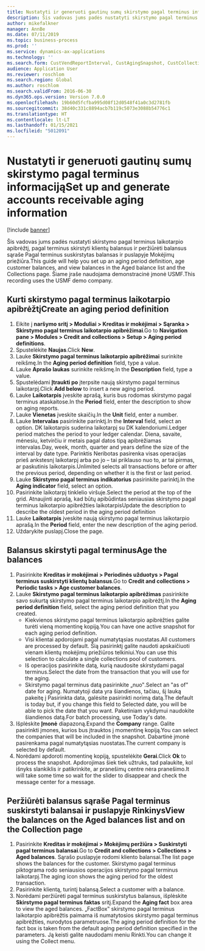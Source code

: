 ```yaml
---
title: Nustatyti ir generuoti gautinų sumų skirstymo pagal terminus informaciją
description: Šis vadovas jums padės nustatyti skirstymo pagal terminus laikotarpio apibrėžtį, pagal terminus skirstyti klientų balansus ir peržiūrėti balansus sąraše Pagal terminus suskirstytas balansas ir puslapyje Mokėjimų priežiūra.
author: mikefalkner
manager: AnnBe
ms.date: 07/11/2019
ms.topic: business-process
ms.prod: ''
ms.service: dynamics-ax-applications
ms.technology: ''
ms.search.form: CustVendReportInterval, CustAgingSnapshot, CustCollectionsPoolsListPage, CustCollections
audience: Application User
ms.reviewer: roschlom
ms.search.region: Global
ms.author: roschlom
ms.search.validFrom: 2016-06-30
ms.dyn365.ops.version: Version 7.0.0
ms.openlocfilehash: 19b60d5fcfba995d08f12d0548f41a0c3d2781fb
ms.sourcegitcommit: 38d40c331c8894acb7b119c5073e3088b54776c1
ms.translationtype: HT
ms.contentlocale: lt-LT
ms.lasthandoff: 01/15/2021
ms.locfileid: "5012091"
---
```

# <a name="set-up-and-generate-accounts-receivable-aging-information"></a><span data-ttu-id="fbc3c-103">Nustatyti ir generuoti gautinų sumų skirstymo pagal terminus informaciją</span><span class="sxs-lookup"><span data-stu-id="fbc3c-103">Set up and generate accounts receivable aging information</span></span>

[!include [banner](../../includes/banner.md)]

<span data-ttu-id="fbc3c-104">Šis vadovas jums padės nustatyti skirstymo pagal terminus laikotarpio apibrėžtį, pagal terminus skirstyti klientų balansus ir peržiūrėti balansus sąraše Pagal terminus suskirstytas balansas ir puslapyje Mokėjimų priežiūra.</span><span class="sxs-lookup"><span data-stu-id="fbc3c-104">This guide will help you set up an aging period definition, age customer balances, and view balances in the Aged balance list and the Collections page.</span></span> <span data-ttu-id="fbc3c-105">Šiame įraše naudojama demonstracinė įmonė USMF.</span><span class="sxs-lookup"><span data-stu-id="fbc3c-105">This recording uses the USMF demo company.</span></span>


## <a name="create-an-aging-period-definition"></a><span data-ttu-id="fbc3c-106">Kurti skirstymo pagal terminus laikotarpio apibrėžtį</span><span class="sxs-lookup"><span data-stu-id="fbc3c-106">Create an aging period definition</span></span>
1. <span data-ttu-id="fbc3c-107">Eikite į **naršymo sritį > Moduliai > Kreditas ir mokėjimai > Sąranka > Skirstymo pagal terminus laikotarpio apibrėžimai**.</span><span class="sxs-lookup"><span data-stu-id="fbc3c-107">Go to **Navigation pane > Modules > Credit and collections > Setup > Aging period definitions**.</span></span>
2. <span data-ttu-id="fbc3c-108">Spustelėkite **Naujas**.</span><span class="sxs-lookup"><span data-stu-id="fbc3c-108">Click **New**.</span></span>
3. <span data-ttu-id="fbc3c-109">Lauke **Skirstymo pagal terminus laikotarpio apibrėžimai** surinkite reikšmę.</span><span class="sxs-lookup"><span data-stu-id="fbc3c-109">In the **Aging period definition** field, type a value.</span></span>
4. <span data-ttu-id="fbc3c-110">Lauke **Aprašo laukas** surinkite reikšmę.</span><span class="sxs-lookup"><span data-stu-id="fbc3c-110">In the **Description** field, type a value.</span></span>
5. <span data-ttu-id="fbc3c-111">Spustelėdami **Įtraukti po** įterpsite naują skirstymo pagal terminus laikotarpį.</span><span class="sxs-lookup"><span data-stu-id="fbc3c-111">Click **Add below** to insert a new aging period.</span></span>
6. <span data-ttu-id="fbc3c-112">Lauke **Laikotarpis** įveskite aprašą, kuris bus rodomas skirstymo pagal terminus ataskaitose.</span><span class="sxs-lookup"><span data-stu-id="fbc3c-112">In the **Period** field, enter the description to show on aging reports.</span></span>
7. <span data-ttu-id="fbc3c-113">Lauke **Vienetas** įveskite skaičių.</span><span class="sxs-lookup"><span data-stu-id="fbc3c-113">In the **Unit** field, enter a number.</span></span>
8. <span data-ttu-id="fbc3c-114">Lauke **Intervalas** pasirinkite parinktį.</span><span class="sxs-lookup"><span data-stu-id="fbc3c-114">In the **Interval** field, select an option.</span></span> <span data-ttu-id="fbc3c-115">DK laikotarpis suderina laikotarpį su DK kalendoriumi.</span><span class="sxs-lookup"><span data-stu-id="fbc3c-115">Ledger period matches the period to your ledger calendar.</span></span> <span data-ttu-id="fbc3c-116">Diena, savaite, mėnesiu, ketvirčiu ir metais pagal datos tipą apibrėžiamas intervalas.</span><span class="sxs-lookup"><span data-stu-id="fbc3c-116">Day, week, month, quarter and years define the size of the interval by date type.</span></span> <span data-ttu-id="fbc3c-117">Parinktis Neribotas pasirenka visas operacijas prieš ankstesnį laikotarpį arba po jo – tai priklauso nuo to, ar tai pirmas, ar paskutinis laikotarpis.</span><span class="sxs-lookup"><span data-stu-id="fbc3c-117">Unlimited selects all transactions before or after the previous period, depending on whether it is the first or last period.</span></span>  
9. <span data-ttu-id="fbc3c-118">Lauke **Skirstymo pagal terminus indikatorius** pasirinkite parinktį.</span><span class="sxs-lookup"><span data-stu-id="fbc3c-118">In the **Aging indicator** field, select an option.</span></span>
10. <span data-ttu-id="fbc3c-119">Pasirinkite laikotarpį tinklelio viršuje.</span><span class="sxs-lookup"><span data-stu-id="fbc3c-119">Select the period at the top of the grid.</span></span> <span data-ttu-id="fbc3c-120">Atnaujinti aprašą, kad būtų apibūdintas seniausias skirstymo pagal terminus laikotarpio apibrėžties laikotarpis</span><span class="sxs-lookup"><span data-stu-id="fbc3c-120">Update the description to describe the oldest period in the aging period definition</span></span>
11. <span data-ttu-id="fbc3c-121">Lauke **Laikotarpis** įveskite naują skirstymo pagal terminus laikotarpio aprašą.</span><span class="sxs-lookup"><span data-stu-id="fbc3c-121">In the **Period** field, enter the new description of the aging period.</span></span>
12. <span data-ttu-id="fbc3c-122">Uždarykite puslapį.</span><span class="sxs-lookup"><span data-stu-id="fbc3c-122">Close the page.</span></span>

## <a name="age-the-balances"></a><span data-ttu-id="fbc3c-123">Balansus skirstyti pagal terminus</span><span class="sxs-lookup"><span data-stu-id="fbc3c-123">Age the balances</span></span>
1. <span data-ttu-id="fbc3c-124">Pasirinkite **Kreditas ir mokėjimai > Periodinės užduotys > Pagal terminus suskirstyti klientų balansus**.</span><span class="sxs-lookup"><span data-stu-id="fbc3c-124">Go to **Credit and collections > Periodic tasks > Age customer balances**.</span></span>
2. <span data-ttu-id="fbc3c-125">Lauke **Skirstymo pagal terminus laikotarpio apibrėžimas** pasirinkite savo sukurtą skirstymo pagal terminus laikotarpio apibrėžtį.</span><span class="sxs-lookup"><span data-stu-id="fbc3c-125">In the **Aging period definition** field, select the aging period definition that you created.</span></span>
    + <span data-ttu-id="fbc3c-126">Kiekvienos skirstymo pagal terminus laikotarpio apibrėžties galite turėti vieną momentinę kopiją.</span><span class="sxs-lookup"><span data-stu-id="fbc3c-126">You can have one active snapshot for each aging period definition.</span></span>  
    + <span data-ttu-id="fbc3c-127">Visi klientai apdorojami pagal numatytąsias nuostatas.</span><span class="sxs-lookup"><span data-stu-id="fbc3c-127">All customers are processed by default.</span></span> <span data-ttu-id="fbc3c-128">Šią pasirinktį galite naudoti apskaičiuoti vienam klientų mokėjimų priežiūros telkiniui.</span><span class="sxs-lookup"><span data-stu-id="fbc3c-128">You can use this selection to calculate a single collections pool of customers.</span></span>  
    + <span data-ttu-id="fbc3c-129">Iš operacijos pasirinkite datą, kurią naudosite skirstydami pagal terminus.</span><span class="sxs-lookup"><span data-stu-id="fbc3c-129">Select the date from the transaction that you will use for the aging.</span></span>  
    + <span data-ttu-id="fbc3c-130">Skirstymo pagal terminus datą pasirinkite „nuo‟.</span><span class="sxs-lookup"><span data-stu-id="fbc3c-130">Select an "as of" date for aging.</span></span> <span data-ttu-id="fbc3c-131">Numatytoji data yra šiandienos, tačiau, šį lauką pakeitę į Pasirinkta data, galėsite pasirinkti norimą datą.</span><span class="sxs-lookup"><span data-stu-id="fbc3c-131">The default is today but, if you change this field to Selected date, you will be able to pick the date that you want.</span></span> <span data-ttu-id="fbc3c-132">Paketiniam vykdymui naudokite šiandienos datą.</span><span class="sxs-lookup"><span data-stu-id="fbc3c-132">For batch processing, use Today's date.</span></span>  
3. <span data-ttu-id="fbc3c-133">Išplėskite **Įmonė** diapazoną.</span><span class="sxs-lookup"><span data-stu-id="fbc3c-133">Expand the **Company** range.</span></span> <span data-ttu-id="fbc3c-134">Galite pasirinkti įmones, kurios bus įtrauktos į momentinę kopiją.</span><span class="sxs-lookup"><span data-stu-id="fbc3c-134">You can select the companies that will be included in the snapshot.</span></span> <span data-ttu-id="fbc3c-135">Dabartinė įmonė pasirenkama pagal numatytąsias nuostatas.</span><span class="sxs-lookup"><span data-stu-id="fbc3c-135">The current company is selected by default.</span></span>
4. <span data-ttu-id="fbc3c-136">Norėdami apdoroti momentinę kopiją, spustelėkite **Gerai**.</span><span class="sxs-lookup"><span data-stu-id="fbc3c-136">Click **Ok** to process the snapshot.</span></span> <span data-ttu-id="fbc3c-137">Apdorojimas šiek tiek užtruks, tad palaukite, kol išnyks slankiklis ir patikrinkite, ar pranešimų centre nėra pranešimo.</span><span class="sxs-lookup"><span data-stu-id="fbc3c-137">It will take some time so wait for the slider to disappear and check the message center for a message.</span></span>

## <a name="view-the-balances-on-the-aged-balances-list-and-on-the-collection-page"></a><span data-ttu-id="fbc3c-138">Peržiūrėti balansus sąraše Pagal terminus suskirstyti balansai ir puslapyje Rinkinys</span><span class="sxs-lookup"><span data-stu-id="fbc3c-138">View the balances on the Aged balances list and on the Collection page</span></span>
1. <span data-ttu-id="fbc3c-139">Pasirinkite **Kreditas ir mokėjimai > Mokėjimų peržiūra > Suskirstyti pagal terminus balansai**.</span><span class="sxs-lookup"><span data-stu-id="fbc3c-139">Go to **Credit and collections > Collections > Aged balances**.</span></span> <span data-ttu-id="fbc3c-140">Sąrašo puslapyje rodomi kliento balansai.</span><span class="sxs-lookup"><span data-stu-id="fbc3c-140">The list page shows the balances for the customer.</span></span> <span data-ttu-id="fbc3c-141">Skirstymo pagal terminus piktograma rodo seniausios operacijos skirstymo pagal terminus laikotarpį.</span><span class="sxs-lookup"><span data-stu-id="fbc3c-141">The aging icon shows the aging period for the oldest transaction.</span></span>  
2. <span data-ttu-id="fbc3c-142">Pasirinkite klientą, turintį balansą.</span><span class="sxs-lookup"><span data-stu-id="fbc3c-142">Select a customer with a balance.</span></span>
3. <span data-ttu-id="fbc3c-143">Norėdami peržiūrėti pagal terminus suskirstytus balansus, išplėskite **Skirstymo pagal terminus faktas** sritį.</span><span class="sxs-lookup"><span data-stu-id="fbc3c-143">Expand the **Aging fact** box area to view the aged balances.</span></span> <span data-ttu-id="fbc3c-144">„FactBox‟ skirstymo pagal terminus laikotarpio apibrėžtis paimama iš numatytosios skirstymo pagal terminus apibrėžties, nurodytos parametruose.</span><span class="sxs-lookup"><span data-stu-id="fbc3c-144">The aging period definition for the fact box is taken from the default aging period definition specified in the parameters.</span></span> <span data-ttu-id="fbc3c-145">Ją keisti galite naudodami meniu Rinkti.</span><span class="sxs-lookup"><span data-stu-id="fbc3c-145">You can change it using the Collect menu.</span></span>  

